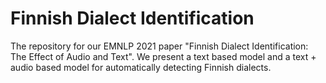# Finnish Dialect Identification

The repository for our EMNLP 2021 paper "Finnish Dialect Identification: The Effect of Audio and Text". We present a text based model and a text + audio based model for automatically detecting Finnish dialects.

